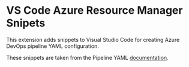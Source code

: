 # VS Code Azure Resource Manager Snipets

This extension adds snippets to Visual Studio Code for creating Azure DevOps pipeline YAML configuration.

These snippets are taken from the Pipeline YAML [documentation](https://docs.microsoft.com/en-us/azure/devops/pipelines/yaml-schema?view=vsts&tabs=example#checkout).
